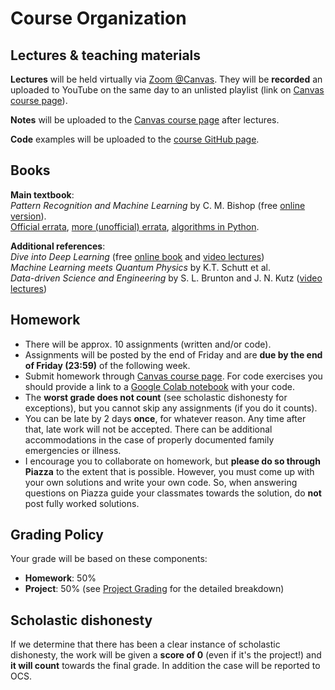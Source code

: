 # Course Organization

## Lectures & teaching materials

**Lectures** will be held virtually via [Zoom @Canvas](https://canvas.umn.edu/courses/193402/external_tools/21146). They will be **recorded** an uploaded to YouTube on the same day to an unlisted playlist (link on [Canvas course page](https://canvas.umn.edu/courses/193402)).

**Notes** will be uploaded to the [Canvas course page](https://canvas.umn.edu/courses/193402) after lectures.

**Code** examples will be uploaded to the [course GitHub page](https://github.com/smcantab/chen5595-fall2020).

## Books
**Main textbook**:  
_Pattern Recognition and Machine Learning_ by C. M. Bishop (free [online version](https://www.microsoft.com/en-us/research/uploads/prod/2006/01/Bishop-Pattern-Recognition-and-Machine-Learning-2006.pdf)).  
[Official errata](https://www.microsoft.com/en-us/research/wp-content/uploads/2016/05/prml-errata-1st-20110921.pdf), [more (unofficial) errata](https://github.com/yousuketakada/prml_errata/blob/master/prml_errata.pdf), [algorithms in Python](https://github.com/ctgk/PRML).

**Additional references**:  
_Dive into Deep Learning_ (free [online book](https://d2l.ai/) and [video lectures](https://www.youtube.com/playlist?list=PLZSO_6-bSqHQHBCoGaObUljoXAyyqhpFW))  
_Machine Learning meets Quantum Physics_ by K.T. Schutt et al.  
_Data-driven Science and Engineering_ by S. L. Brunton and J. N. Kutz ([video lectures](https://www.youtube.com/watch?v=gXbThCXjZFM&list=PLMrJAkhIeNNRpsRhXTMt8uJdIGz9-X_1-))

## Homework
- There will be approx. 10 assignments (written and/or code).
- Assignments will be posted by the end of Friday and are **due by the end of Friday (23:59)** of the following week.
- Submit homework through [Canvas course page](https://canvas.umn.edu/courses/193402). For code exercises you should provide a link to a [Google Colab notebook][1] with your code.
- The **worst grade does not count** (see scholastic dishonesty for exceptions), but you cannot skip any assignments (if you do it counts).
- You can be late by 2 days **once**, for whatever reason. Any time after that, late work will not be accepted. There can be additional accommodations in the case of properly documented family emergencies or illness.
- I encourage you to collaborate on homework, but **please do so through Piazza** to the extent that is possible. However, you must come up with your own solutions and write your own code. So, when answering questions on Piazza guide your classmates towards the solution, do **not** post fully worked solutions.

## Grading Policy

Your grade will be based on these components:  

- **Homework**: 50%
- **Project**: 50% (see [Project Grading][2] for the detailed breakdown)

[1]: resources.md#ipythonjupyter-notebooks
[2]: project.md#grading


## Scholastic dishonesty
If we determine that there has been a clear instance of scholastic dishonesty, the work will be given a **score of 0** (even if it's the project!) and **it will count** towards the final grade. In addition the case will be reported to OCS.

